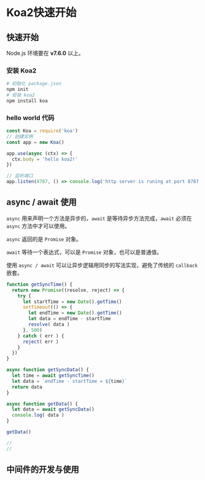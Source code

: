 # Koa2快速开始

## 快速开始

Node.js 环境要在 **v7.6.0** 以上。

### 安装 Koa2

```bash
# 初始化 package.json
npm init
# 安装 koa2
npm install koa
```

### hello world 代码

```js
const Koa = require('koa')
// 创建实例
const app = new Koa()

app.use(async (ctx) => {
  ctx.body = 'hello koa2!'
})

// 监听端口
app.listen(8787, () => console.log('http server is runing at port 8787'))
```

## async / await 使用

`async` 用来声明一个方法是异步的，`await` 是等待异步方法完成，`await` 必须在 `async` 方法中才可以使用。

`async` 返回的是 `Promise` 对象。

`await` 等待一个表达式，可以是 `Promise` 对象，也可以是普通值。

使用 `async / await` 可以让异步逻辑用同步的写法实现，避免了传统的 `callback` 嵌套。

```js
function getSyncTime() {
  return new Promise((resolve, reject) => {
    try {
      let startTime = new Date().getTime()
      setTimeout(() => {
        let endTime = new Date().getTime()
        let data = endTime - startTime
        resolve( data )
      }, 500)
    } catch ( err ) {
      reject( err )
    }
  })
}

async function getSyncData() {
  let time = await getSyncTime()
  let data = `endTime - startTime = ${time}`
  return data
}

async function getData() {
  let data = await getSyncData()
  console.log( data )
}

getData()

//
// 
```

## 中间件的开发与使用

### 